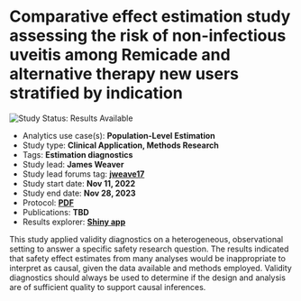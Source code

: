 Comparative effect estimation study assessing the risk of non-infectious uveitis among Remicade and alternative therapy new users stratified by indication
=================

<img src="https://img.shields.io/badge/Study%20Status-Results%20Available-yellow.svg" alt="Study Status: Results Available">

- Analytics use case(s): **Population-Level Estimation**
- Study type: **Clinical Application, Methods Research**
- Tags: **Estimation diagnostics**
- Study lead: **James Weaver**
- Study lead forums tag: **[jweave17](https://forums.ohdsi.org/u/jweave17)**
- Study start date: **Nov 11, 2022**
- Study end date: **Nov 28, 2023**
- Protocol: **[PDF](LINK)**
- Publications: **TBD**
- Results explorer: **[Shiny app](https://data.ohdsi.org/UveitisEstimationDiagnostics/)**

This study applied validity diagnostics on a heterogeneous, observational setting to answer a specific safety research question. The results indicated that safety effect estimates from many analyses would be inappropriate to interpret as causal, given the data available and methods employed. Validity diagnostics should always be used to determine if the design and analysis are of sufficient quality to support causal inferences.
